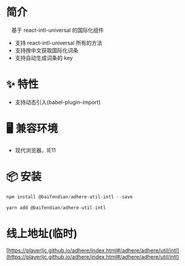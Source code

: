 # 简介
&ensp;&ensp;基于 react-intl-universal 的国际化组件
- 支持 react-intl-universal 所有的方法
- 支持按中文获取国际化词条
- 支持自动生成词条的 key

# ✨ 特性
- 支持动态引入(babel-plugin-import)

# 🖥 兼容环境
- 现代浏览器，IE11

# 📦 安装
```javascript
npm install @baifendian/adhere-util-intl --save
``` 

```javascript
yarn add @baifendian/adhere-util-intl
```

# 线上地址(临时)
[https://playerljc.github.io/adhere/index.html#/adhere/adhere/util/intl](https://playerljc.github.io/adhere/index.html#/adhere/adhere/util/intl)



